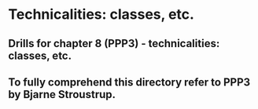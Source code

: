 # Technicalities: classes, etc.

## Drills for chapter 8 (PPP3) - technicalities: classes, etc.
## To fully comprehend this directory refer to PPP3 by Bjarne Stroustrup.
